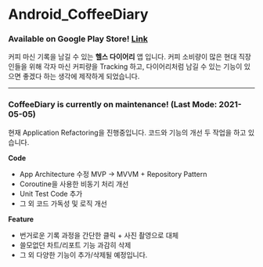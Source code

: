 # Android_CoffeeDiary

### Available on Google Play Store! [Link](https://play.google.com/store/apps/details?id=com.teamds.coffeecounter)

커피 마신 기록을 남길 수 있는 **헬스 다이어리** 앱 입니다. 커피 소비량이 많은 현대 직장인들을 위해 각자 마신 커피량을 Tracking 하고, 다이어리처럼 남길 수 있는 기능이 있으면 좋겠다 하는 생각에 제작하게 되었습니다.

---

### CoffeeDiary is currently on maintenance! (Last Mode: 2021-05-05)

현재 Application Refactoring을 진행중입니다. 코드와 기능의 개선 두 작업을 하고 있습니다.

**Code**
- App Architecture 수정 MVP -> MVVM + Repository Pattern
- Coroutine을 사용한 비동기 처리 개선
- Unit Test Code 추가
- 그 외 코드 가독성 및 로직 개선

**Feature**
- 번거로운 기록 과정을 간단한 클릭 + 사진 촬영으로 대체
- 쓸모없던 차트/리포트 기능 과감히 삭제
- 그 외 다양한 기능이 추가/삭제될 예정입니다.



